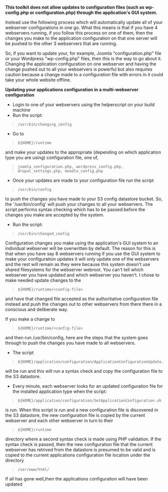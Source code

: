 **This toolkit does not allow updates to configuration files (such as wp-config.php or configuration.php) through the application's GUI system.**

Instead use the following process which will automatically update all of your webserver configurations in one go. What this means is that if you have 4 webservers running, if you follow this process on one of them, then the changes you make to the application configuration on that one server will be pushed to the other 3 webservers that are running. 

So, if you want to update your, for example, Joomla "configuration.php" file or your Wordpress "wp-config.php" files, then this is the way to go about it.  
Changing the application configuration on one webserver and having the change pushed out to all your webservers is powerful but also requires caution because a change made to a configuration file with errors in it could take your whole website offline.

**Updating your applications configuration in a multi-webserver configuration**

- Login to one of your webservers using the helperscript on your build machine
-  Run the script:

>     /usr/bin/changing_config 

- Go to

>     ${HOME}/runtime

and make your updates to the appropriate (depending on which application type you are using) configuration file, one of, 

>     joomla_configuration.php, wordpress_config.php, drupal_settings.php, moodle_config.php

- Once your updates are made to your configuration file run the script

>     /usr/bin/config

to push the changes you have made to your S3 config datastore bucket. So, the '/usr/bin/config' will push your changes to all your webservers. The script performs syntax checking which has to be passed before the changes you make are accepted by the system. 

- Run the script:

>     /usr/bin/changed_config

Configuration changes you make using the application's GUI system to an individual webserver will be overwritten by default. The reason for this is that when you have say 8 webservers running if you use the GUI system to make your configuration updates it will only update one of the webservers and the rest will remain as they were because this system doesn't use shared filesystems for the webserver webroot. You can't tell which webserver you have updated and which webserver you haven't. I chose to make needed update changes to the 

>     ${HOME}/runtime/<config-file>

and have that changed file accepted as the authoritative configuration file instead and push the changes out to other webservers from there there in a conscious and deliberate way. 

If you make a change to 

>     ${HOME}/runtime/<config-file>

and then run /usr/bin/config, here are the steps that the system goes through to push the changes you have made to all webservers.

- The script

>     ${HOME}/application/configuration/ApplicationConfigurationUpdate.sh

will be run and this will run a syntax check and copy the configuration file to the S3 datastore.

- Every minute, each webserver looks for an updated configuration file for the installed application type when the script:

>     ${HOME}/application/configuration/SetApplicationConfiguration.sh

is run. When this script is run and a new configuration file is discovered in the S3 datastore, the new configuration file is copied by the current webserver and each other webserver in turn to their

>     ${HOME}/runtime

directory where a second syntax check is made using PHP validation. If the syntax check is passed, then the new configuration file that the current webserver has retrived from the datastore is presumed to be valid and is copied to the current applications configuration file location under the directory

>     /var/www/html/


If all has gone well,then the applications configuration will have been updated
